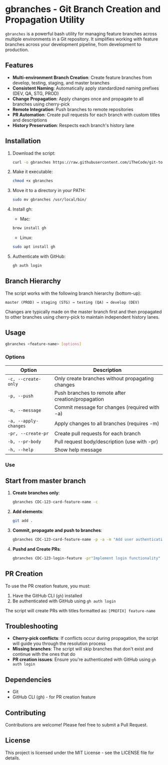# gbranches - Git Branch Creation and Propagation Utility

`gbranches` is a powerful bash utility for managing feature branches across multiple environments in a Git repository. It simplifies working with feature branches across your development pipeline, from development to production.

## Features

- **Multi-environment Branch Creation**: Create feature branches from develop, testing, staging, and master branches
- **Consistent Naming**: Automatically apply standardized naming prefixes (DEV, QA, STG, PROD)
- **Change Propagation**: Apply changes once and propagate to all branches using cherry-pick
- **Remote Integration**: Push branches to remote repositories
- **PR Automation**: Create pull requests for each branch with custom titles and descriptions
- **History Preservation**: Respects each branch's history lane

## Installation

1. Download the script:

   ```bash
   curl -o gbranches https://raw.githubusercontent.com/iTheCode/git-tools/main/gbranches.sh
   ```

2. Make it executable:

   ```bash
   chmod +x gbranches
   ```

3. Move it to a directory in your PATH:

   ```bash
   sudo mv gbranches /usr/local/bin/
   ```

4. Install gh:

   - Mac:

   ```bash
   brew install gh
   ```

   - Linux:

   ```bash
   sudo apt install gh
   ```

5. Authenticate with GitHub:
   ```bash
   gh auth login
   ```

## Branch Hierarchy

The script works with the following branch hierarchy (bottom-up):

```
master (PROD) → staging (STG) → testing (QA) → develop (DEV)
```

Changes are typically made on the master branch first and then propagated to other branches using cherry-pick to maintain independent history lanes.

## Usage

```bash
gbranches <feature-name> [options]
```

### Options

| Option                | Description                                        |
| --------------------- | -------------------------------------------------- |
| `-c, --create-only`   | Only create branches without propagating changes   |
| `-p, --push`          | Push branches to remote after creation/propagation |
| `-m, --message`       | Commit message for changes (required with -a)      |
| `-a, --apply-changes` | Apply changes to all branches (requires -m)        |
| `-pr, --create-pr`    | Create pull requests for each branch               |
| `-b, --pr-body`       | Pull request body/description (use with -pr)       |
| `-h, --help`          | Show help message                                  |

### Use

## Start from master branch

1. **Create branches only**:
   ```bash
   gbranches CDC-123-card-feature-name -c
   ```
2. **Add elements**:

   ```bash
   git add .
   ```

3. **Commit, propagate and push to branches**:

   ```bash
   gbranches CDC-123-card-feature-name -p -a -m "Add user authentication feature"
   ```

4. **Pushd and Create PRs**:
   ```bash
   gbranches CDC-123-login-feature -pr"Implement login functionality" -b "This PR adds login functionality with OAuth support"
   ```

## PR Creation

To use the PR creation feature, you must:

1. Have the GitHub CLI (`gh`) installed
2. Be authenticated with GitHub using `gh auth login`

The script will create PRs with titles formatted as: `[PREFIX] feature-name`

## Troubleshooting

- **Cherry-pick conflicts**: If conflicts occur during propagation, the script will guide you through the resolution process
- **Missing branches**: The script will skip branches that don't exist and continue with the ones that do
- **PR creation issues**: Ensure you're authenticated with GitHub using `gh auth login`

## Dependencies

- Git
- GitHub CLI (gh) - for PR creation feature

## Contributing

Contributions are welcome! Please feel free to submit a Pull Request.

## License

This project is licensed under the MIT License - see the LICENSE file for details.
